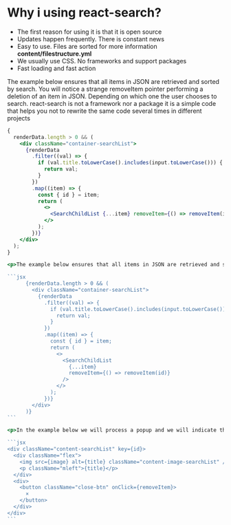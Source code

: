 # Why i using react-search?

<ul>
  <li>The first reason for using it is that it is open source</li>
  <li>Updates happen frequently. There is constant news</li>
  <li>Easy to use. Files are sorted for more information <b>content/filestructure.yml</b></li>
  <li>We usually use CSS. No frameworks and support packages</li>
  <li>Fast loading and fast action</li>
</ul>

<!-- <img src="./content/Screenshot from 2021-04-30 23-16-11.png"> -->

<p>The example below ensures that all items in JSON are retrieved and sorted by search. You will notice a strange removeItem pointer performing a deletion of an item in JSON. Depending on which one the user chooses to search. react-search is not a framework nor a package it is a simple code that helps you not to rewrite the same code several times in different projects</p>

````jsx
{
  renderData.length > 0 && (
    <div className="container-searchList">
      {renderData
        .filter((val) => {
          if (val.title.toLowerCase().includes(input.toLowerCase())) {
            return val;
          }
        })
        .map((item) => {
          const { id } = item;
          return (
            <>
              <SearchChildList {...item} removeItem={() => removeItem(id)} />
            </>
          );
        })}
    </div>
  );
}

<p>The example below ensures that all items in JSON are retrieved and sorted by search. You will notice a strange removeItem pointer performing a deletion of an item in JSON. Depending on which one the user chooses to search. react-search is not a framework nor a package it is a simple code that helps you not to rewrite the same code several times in different projects</p>

```jsx
      {renderData.length > 0 && (
        <div className="container-searchList">
          {renderData
            .filter((val) => {
              if (val.title.toLowerCase().includes(input.toLowerCase())) {
                return val;
              }
            })
            .map((item) => {
              const { id } = item;
              return (
                <>
                  <SearchChildList
                    {...item}
                    removeItem={() => removeItem(id)}
                  />
                </>
              );
            })}
        </div>
      )}
```

<p>In the example below we will process a popup and we will indicate that it will process the photo, name, and ID. Hopefully the code is very easy to write and easy to modify and is built entirely on the 2 useState method. Which handles the entire code.</p>

```jsx
<div className="content-searchList" key={id}>
  <div className="flex">
    <img src={image} alt={title} className="content-image-searchList" />
    <p className="mleft">{title}</p>
  </div>
  <div>
    <button className="close-btn" onClick={removeItem}>
      ×
    </button>
  </div>
</div>
```
````
